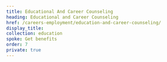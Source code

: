 ```yaml
---
title: Educational And Career Counseling
heading: Educational and Career Counseling
href: /careers-employment/education-and-career-counseling/
display_title:
collection: education
spoke: Get benefits
order: 7
private: true
---
```

